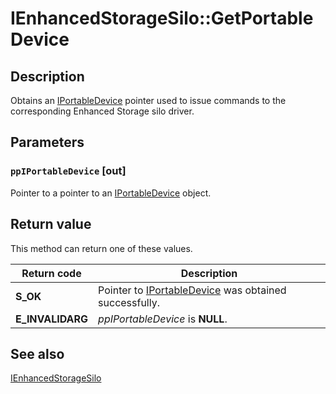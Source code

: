 # IEnhancedStorageSilo::GetPortableDevice

## Description

Obtains an [IPortableDevice](https://learn.microsoft.com/windows/win32/api/portabledeviceapi/nn-portabledeviceapi-iportabledevice) pointer used to issue commands to the corresponding Enhanced Storage silo driver.

## Parameters

### `ppIPortableDevice` [out]

Pointer to a pointer to an [IPortableDevice](https://learn.microsoft.com/windows/win32/api/portabledeviceapi/nn-portabledeviceapi-iportabledevice) object.

## Return value

This method can return one of these values.

| Return code | Description |
| --- | --- |
| **S_OK** | Pointer to [IPortableDevice](https://learn.microsoft.com/windows/win32/api/portabledeviceapi/nn-portabledeviceapi-iportabledevice) was obtained successfully. |
| **E_INVALIDARG** | *ppIPortableDevice* is **NULL**. |

## See also

[IEnhancedStorageSilo](https://learn.microsoft.com/previous-versions/windows/desktop/api/ehstorapi/nn-ehstorapi-ienhancedstoragesilo)